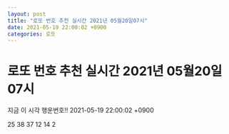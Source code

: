 ```yaml
---
layout: post
title: "로또 번호 추천 실시간 2021년 05월20일07시"
date: 2021-05-19 22:00:02 +0900
categories: 로또
---
```


# 로또 번호 추천 실시간 2021년 05월20일07시

지금 이 시각 행운번호!! 2021-05-19 22:00:02 +0900

 25  38  37  12  14  2 

